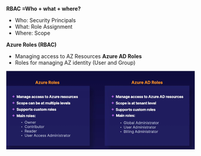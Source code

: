 **RBAC =Who + what + where?**
- Who: Security Principals
- What: Role Assignment
- Where: Scope

**Azure Roles (RBAC)**
- Managing access to AZ Resources
**Azure AD Roles**
- Roles for managing AZ identity (User and Group) 

![](../../../z.Images/Pasted%20image%2020230914235628.png)

